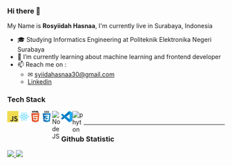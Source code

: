 ### Hi there 👋

My Name is **Rosyiidah Hasnaa**, I'm currently live in Surabaya, Indonesia  

- 🎓 Studying Informatics Engineering at Politeknik Elektronika Negeri Surabaya  
- 🌱 I’m currently learning about machine learning and frontend developer  
- 📫 Reach me on :
  - ✉ syiidahasnaa30@gmail.com
  - [Linkedin](https://www.linkedin.com/in/syiidahasnaa/)

### Tech Stack
<img align="left" alt="JavaScript" width="26px" src="https://raw.githubusercontent.com/github/explore/80688e429a7d4ef2fca1e82350fe8e3517d3494d/topics/javascript/javascript.png" />
<img align="left" alt="React" width="26px" src="https://raw.githubusercontent.com/github/explore/80688e429a7d4ef2fca1e82350fe8e3517d3494d/topics/react/react.png" />
<img align="left" alt="HTML5" width="26px" src="https://raw.githubusercontent.com/github/explore/80688e429a7d4ef2fca1e82350fe8e3517d3494d/topics/html/html.png" />
<img align="left" alt="CSS3" width="26px" src="https://raw.githubusercontent.com/github/explore/80688e429a7d4ef2fca1e82350fe8e3517d3494d/topics/css/css.png" />
  <a href="https://nodejs.org/"><img align="left" alt="NodeJS" title="NodeJS" width="21px" src="https://seeklogo.com/images/N/nodejs-logo-FBE122E377-seeklogo.com.png" /></a>
<img align="left" alt="Visual Studio Code" width="26px" src="https://raw.githubusercontent.com/github/explore/80688e429a7d4ef2fca1e82350fe8e3517d3494d/topics/visual-studio-code/visual-studio-code.png" />
<img align="left" alt="phyton" width="26px" src="https://user-images.githubusercontent.com/67575741/204096288-b669c675-d96b-4bfc-bb2b-8b78aa966ba2.jpg">
<br />

---
  
### Github Statistic
<p align="left">
<a href="https://github.com/syiidahasnaa30">
  <img height="180em" src="https://github-readme-stats-eight-theta.vercel.app/api?username=syiidahasnaa30&show_icons=true&theme=algolia&include_all_commits=true&count_private=true"/>
  <img height="180em" src="https://github-readme-stats-eight-theta.vercel.app/api/top-langs/?username=syiidahasnaa30&layout=compact&langs_count=8&theme=algolia"/>
</a>
</p>

<!--
**syiidahasnaa30/syiidahasnaa30** is a ✨ _special_ ✨ repository because its `README.md` (this file) appears on your GitHub profile.

Here are some ideas to get you started:

- 🔭 I’m currently working on ...
- 🌱 I’m currently learning ...
- 👯 I’m looking to collaborate on ...
- 🤔 I’m looking for help with ...
- 💬 Ask me about ...
- 😄 Pronouns: ...
- ⚡ Fun fact: ...
-->
